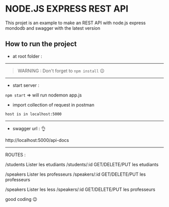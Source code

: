 # NODE.JS EXPRESS REST API
This projet is an example to make an REST API with node.js express mondodb and swagger with the latest version

## How to run the project

* at root folder :

-----------------

>  WARNING : Don't forget to `npm install` :wink:

-----------------

* start server :

`npm start`
=> will run nodemon app.js

* import collection of request in postman 

`host is in localhost:5000`

-----------------

* swagger url : :ok_hand:

http://localhost:5000/api-docs   


-----------------

ROUTES : 

/students   Lister les etudiants
/students/:id   GET/DELETE/PUT  les etudiants

/speakers  Lister les professeurs
/speakers/:id  GET/DELETE/PUT  les professeurs


/speakers  Lister les less
/speakers/:id  GET/DELETE/PUT  les professeurs





good coding :wink:


